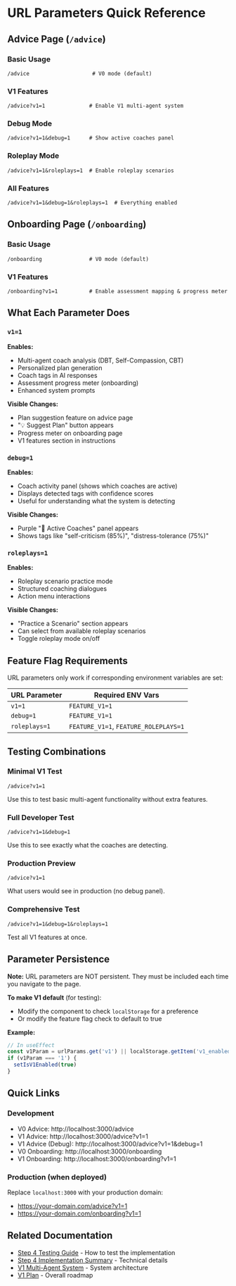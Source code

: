 # URL Parameters Quick Reference

## Advice Page (`/advice`)

### Basic Usage
```
/advice                    # V0 mode (default)
```

### V1 Features
```
/advice?v1=1              # Enable V1 multi-agent system
```

### Debug Mode
```
/advice?v1=1&debug=1      # Show active coaches panel
```

### Roleplay Mode
```
/advice?v1=1&roleplays=1  # Enable roleplay scenarios
```

### All Features
```
/advice?v1=1&debug=1&roleplays=1  # Everything enabled
```

## Onboarding Page (`/onboarding`)

### Basic Usage
```
/onboarding               # V0 mode (default)
```

### V1 Features
```
/onboarding?v1=1          # Enable assessment mapping & progress meter
```

## What Each Parameter Does

### `v1=1`
**Enables:**
- Multi-agent coach analysis (DBT, Self-Compassion, CBT)
- Personalized plan generation
- Coach tags in AI responses
- Assessment progress meter (onboarding)
- Enhanced system prompts

**Visible Changes:**
- Plan suggestion feature on advice page
- "💡 Suggest Plan" button appears
- Progress meter on onboarding page
- V1 features section in instructions

### `debug=1`
**Enables:**
- Coach activity panel (shows which coaches are active)
- Displays detected tags with confidence scores
- Useful for understanding what the system is detecting

**Visible Changes:**
- Purple "🔬 Active Coaches" panel appears
- Shows tags like "self-criticism (85%)", "distress-tolerance (75%)"

### `roleplays=1`
**Enables:**
- Roleplay scenario practice mode
- Structured coaching dialogues
- Action menu interactions

**Visible Changes:**
- "Practice a Scenario" section appears
- Can select from available roleplay scenarios
- Toggle roleplay mode on/off

## Feature Flag Requirements

URL parameters only work if corresponding environment variables are set:

| URL Parameter | Required ENV Vars |
|--------------|-------------------|
| `v1=1` | `FEATURE_V1=1` |
| `debug=1` | `FEATURE_V1=1` |
| `roleplays=1` | `FEATURE_V1=1`, `FEATURE_ROLEPLAYS=1` |

## Testing Combinations

### Minimal V1 Test
```
/advice?v1=1
```
Use this to test basic multi-agent functionality without extra features.

### Full Developer Test
```
/advice?v1=1&debug=1
```
Use this to see exactly what the coaches are detecting.

### Production Preview
```
/advice?v1=1
```
What users would see in production (no debug panel).

### Comprehensive Test
```
/advice?v1=1&debug=1&roleplays=1
```
Test all V1 features at once.

## Parameter Persistence

**Note:** URL parameters are NOT persistent. They must be included each time you navigate to the page.

**To make V1 default** (for testing):
- Modify the component to check `localStorage` for a preference
- Or modify the feature flag check to default to true

**Example:**
```typescript
// In useEffect
const v1Param = urlParams.get('v1') || localStorage.getItem('v1_enabled')
if (v1Param === '1') {
  setIsV1Enabled(true)
}
```

## Quick Links

### Development
- V0 Advice: http://localhost:3000/advice
- V1 Advice: http://localhost:3000/advice?v1=1
- V1 Advice (Debug): http://localhost:3000/advice?v1=1&debug=1
- V0 Onboarding: http://localhost:3000/onboarding
- V1 Onboarding: http://localhost:3000/onboarding?v1=1

### Production (when deployed)
Replace `localhost:3000` with your production domain:
- https://your-domain.com/advice?v1=1
- https://your-domain.com/onboarding?v1=1

## Related Documentation

- [Step 4 Testing Guide](./step4_testing_guide.md) - How to test the implementation
- [Step 4 Implementation Summary](./step4_implementation_summary.md) - Technical details
- [V1 Multi-Agent System](./v1_multi_agent_system.md) - System architecture
- [V1 Plan](./v1_plan.md) - Overall roadmap



